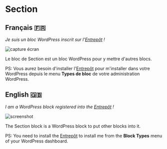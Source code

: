 # Section

## Français 🇫🇷

_Je suis un bloc WordPress inscrit sur l'[Entrepôt](https://github.com/imath/entrepot) !_

![capture écran](https://i.imgur.com/hWaXF5o.png)

Le bloc de Section est un bloc WordPress pour y mettre d'autres blocs.

PS: Vous aurez besoin d'installer l'[Entrepôt](https://github.com/imath/entrepot/releases) pour m'installer dans votre WordPress depuis le menu **Types de bloc** de votre administration WordPress.

## English 🇬🇧

_I am a WordPress block registered into the [Entrepôt](https://github.com/imath/entrepot) !_

![screenshot](https://i.imgur.com/OMQb84r.png)

The Section block is a WordPress block to put other blocks into it.

PS: You need to install the [Entrepôt](https://github.com/imath/entrepot/releases) to install me from the **Block Types** menu of your WordPress dashboard.
